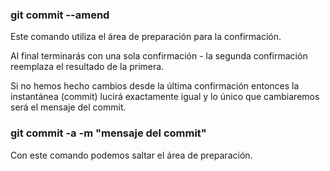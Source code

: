 ﻿### git commit --amend
Este comando utiliza el área de preparación para la confirmación.

Al final terminarás con una sola confirmación - la segunda confirmación reemplaza el resultado de la primera.


Si no hemos hecho cambios desde la última confirmación entonces la instantánea (commit) lucirá exactamente igual y lo único que cambiaremos será el mensaje del commit.


### git commit -a -m "mensaje del commit"
Con este comando podemos saltar el área de preparación.
